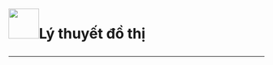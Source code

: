 # <img src="https://cdn-icons-png.flaticon.com/128/3281/3281319.png" width ="60" heigh="60 ">Lý thuyết đồ thị <hr>
